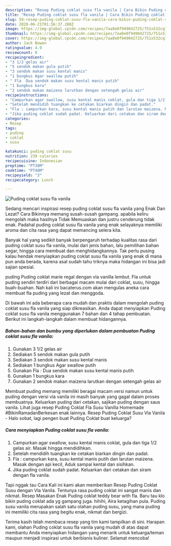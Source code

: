 ```yaml
---
description: "Resep Puding coklat susu fla vanila | Cara Bikin Puding coklat susu fla vanila Yang Bisa Manjain Lidah"
title: "Resep Puding coklat susu fla vanila | Cara Bikin Puding coklat susu fla vanila Yang Bisa Manjain Lidah"
slug: 59-resep-puding-coklat-susu-fla-vanila-cara-bikin-puding-coklat-susu-fla-vanila-yang-bisa-manjain-lidah
date: 2020-06-21T01:56:37.280Z
image: https://img-global.cpcdn.com/recipes/7aa8e0f949042725/751x532cq70/puding-coklat-susu-fla-vanila-foto-resep-utama.jpg
thumbnail: https://img-global.cpcdn.com/recipes/7aa8e0f949042725/751x532cq70/puding-coklat-susu-fla-vanila-foto-resep-utama.jpg
cover: https://img-global.cpcdn.com/recipes/7aa8e0f949042725/751x532cq70/puding-coklat-susu-fla-vanila-foto-resep-utama.jpg
author: Jack Bowen
ratingvalue: 4.9
reviewcount: 8
recipeingredient:
- "3 1/2 gelas air"
- "5 sendok makan gula putih"
- "3 sendok makan susu kental manis"
- "1 bungkus Agar swallow putih"
- " Fla  Dua sendok makan susu kental manis putih"
- "1 bungkus kara"
- "2 sendok makan maizena larutkan dengan setengah gelas air"
recipeinstructions:
- "Campurkan agar swallow, susu kental manis coklat, gula dan tiga 1/2 gelas air. Masak hingga mendidihkan."
- "Setelah mendidih tuangkan ke cetakan biarkan dingin dan padat."
- "Fla : campurkan kara, susu kental manis putih dan larutan maizena. Masak dengan api kecil, Aduk sampai kental dan sisihkan."
- "Jika puding coklat sudah padat. Keluarkan dari cetakan dan siram dengan fla vanila."
categories:
- Resep
tags:
- puding
- coklat
- susu

katakunci: puding coklat susu 
nutrition: 239 calories
recipecuisine: Indonesian
preptime: "PT38M"
cooktime: "PT48M"
recipeyield: "3"
recipecategory: Lunch

---
```



![Puding coklat susu fla vanila](https://img-global.cpcdn.com/recipes/7aa8e0f949042725/751x532cq70/puding-coklat-susu-fla-vanila-foto-resep-utama.jpg)

Sedang mencari inspirasi resep puding coklat susu fla vanila yang Enak Dan Lezat? Cara Bikinnya memang susah-susah gampang. apabila keliru mengolah maka hasilnya Tidak Memuaskan dan justru cenderung tidak enak. Padahal puding coklat susu fla vanila yang enak selayaknya memiliki aroma dan cita rasa yang dapat memancing selera kita.

Banyak hal yang sedikit banyak berpengaruh terhadap kualitas rasa dari puding coklat susu fla vanila, mulai dari jenis bahan, lalu pemilihan bahan segar, hingga cara membuat dan menghidangkannya. Tak perlu pusing kalau hendak menyiapkan puding coklat susu fla vanila yang enak di mana pun anda berada, karena asal sudah tahu triknya maka hidangan ini bisa jadi sajian spesial.

puding Puding coklat marie regal dengan vla vanilla lembut. Fla untuk puding sendiri terdiri dari berbagai macam mulai dari coklat, susu, hingga buah-buahan. Nah kali ini bacaterus.com akan mengulas aneka cara membuat fla puding yang lezat dan menggoda.


Di bawah ini ada beberapa cara mudah dan praktis dalam mengolah puding coklat susu fla vanila yang siap dikreasikan. Anda dapat menyiapkan Puding coklat susu fla vanila menggunakan 7 bahan dan 4 tahap pembuatan. Berikut ini langkah-langkah dalam membuat hidangannya.

<!--inarticleads1-->

##### Bahan-bahan dan bumbu yang diperlukan dalam pembuatan Puding coklat susu fla vanila:

1. Gunakan 3 1/2 gelas air
1. Sediakan 5 sendok makan gula putih
1. Sediakan 3 sendok makan susu kental manis
1. Sediakan 1 bungkus Agar swallow putih
1. Gunakan  Fla : Dua sendok makan susu kental manis putih
1. Gunakan 1 bungkus kara
1. Gunakan 2 sendok makan maizena larutkan dengan setengah gelas air


Membuat puding memang memiliki beragai macam versi namun untuk puding dengan versi vla vanila ini masih banyak yang gagal dalam proses membuatnya. Keluarkan puding dari cetakan, sajikan puding dengan saus vanila. Lihat juga resep Puding Coklat Fla Susu Vanilla Homemade #BikinRamadanBerkesan enak lainnya. Resep Puding Coklat Susu Vla Vanila - Halo sobat, lagi pengen buat Puding Coklat buat keluarga? 

<!--inarticleads2-->

##### Cara menyiapkan Puding coklat susu fla vanila:

1. Campurkan agar swallow, susu kental manis coklat, gula dan tiga 1/2 gelas air. Masak hingga mendidihkan.
1. Setelah mendidih tuangkan ke cetakan biarkan dingin dan padat.
1. Fla : campurkan kara, susu kental manis putih dan larutan maizena. Masak dengan api kecil, Aduk sampai kental dan sisihkan.
1. Jika puding coklat sudah padat. Keluarkan dari cetakan dan siram dengan fla vanila.


Tapi nggak tau Cara Kali ini kami akan memberikan Resep Puding Coklat Susu dengan Vla Vanila. Tentunya rasa puding coklat ini sangat manis dan nikmat. Resep Masakan Enak Puding coklat teddy bear with fla. Baru tau klo bikin puding coklat ada yg gampang juga. hihihi, Aira ketagihan pula. Puding susu vanila merupakan salah satu olahan puding susu, yang mana puding ini memiliki cita rasa yang begitu enak, nikmat dan bergizi. 

Terima kasih telah membaca resep yang tim kami tampilkan di sini. Harapan kami, olahan Puding coklat susu fla vanila yang mudah di atas dapat membantu Anda menyiapkan hidangan yang menarik untuk keluarga/teman maupun menjadi inspirasi untuk berbisnis kuliner. Selamat mencoba!
